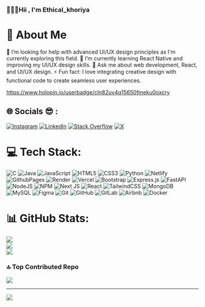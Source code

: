 
 ### 👋👋👋Hii , I'm Ethical_khoriya

 # 🤖 About Me
 
🤝 I’m looking for help with advanced UI/UX design principles as I'm currently exploring this field.
🌱 I’m currently learning React Native and improving my UI/UX design skills.
💬 Ask me about web development, React, and UI/UX design.
⚡ Fun fact: I love integrating creative design with functional code to create seamless user experiences.

https://www.holopin.io/userbadge/cln82uv4q15650fmeku0oxcry
## 🌐 Socials 😎 :
[![Instagram](https://img.shields.io/badge/Instagram-%23E4405F.svg?logo=Instagram&logoColor=white)](https://instagram.com/ethical_khoriya) [![LinkedIn](https://img.shields.io/badge/LinkedIn-%230077B5.svg?logo=linkedin&logoColor=white)](https://www.linkedin.com/in/naitik-khoriya-4962a9229/) [![Stack Overflow](https://img.shields.io/badge/-Stackoverflow-FE7A16?logo=stack-overflow&logoColor=white)](https://stackoverflow.com/users/25448403) [![X](https://img.shields.io/badge/X-black.svg?logo=X&logoColor=white)](https://x.com/ethical_khoriya) 

# 💻 Tech Stack:
![C](https://img.shields.io/badge/c-%2300599C.svg?style=for-the-badge&logo=c&logoColor=white) ![Java](https://img.shields.io/badge/java-%23ED8B00.svg?style=for-the-badge&logo=openjdk&logoColor=white) ![JavaScript](https://img.shields.io/badge/javascript-%23323330.svg?style=for-the-badge&logo=javascript&logoColor=%23F7DF1E) ![HTML5](https://img.shields.io/badge/html5-%23E34F26.svg?style=for-the-badge&logo=html5&logoColor=white) ![CSS3](https://img.shields.io/badge/css3-%231572B6.svg?style=for-the-badge&logo=css3&logoColor=white) ![Python](https://img.shields.io/badge/python-3670A0?style=for-the-badge&logo=python&logoColor=ffdd54) ![Netlify](https://img.shields.io/badge/netlify-%23000000.svg?style=for-the-badge&logo=netlify&logoColor=#00C7B7) ![GithubPages](https://img.shields.io/badge/github%20pages-121013?style=for-the-badge&logo=github&logoColor=white) ![Render](https://img.shields.io/badge/Render-%46E3B7.svg?style=for-the-badge&logo=render&logoColor=white) ![Vercel](https://img.shields.io/badge/vercel-%23000000.svg?style=for-the-badge&logo=vercel&logoColor=white) ![Bootstrap](https://img.shields.io/badge/bootstrap-%238511FA.svg?style=for-the-badge&logo=bootstrap&logoColor=white) ![Express.js](https://img.shields.io/badge/express.js-%23404d59.svg?style=for-the-badge&logo=express&logoColor=%2361DAFB) ![FastAPI](https://img.shields.io/badge/FastAPI-005571?style=for-the-badge&logo=fastapi) ![NodeJS](https://img.shields.io/badge/node.js-6DA55F?style=for-the-badge&logo=node.js&logoColor=white) ![NPM](https://img.shields.io/badge/NPM-%23CB3837.svg?style=for-the-badge&logo=npm&logoColor=white) ![Next JS](https://img.shields.io/badge/Next-black?style=for-the-badge&logo=next.js&logoColor=white) ![React](https://img.shields.io/badge/react-%2320232a.svg?style=for-the-badge&logo=react&logoColor=%2361DAFB) ![TailwindCSS](https://img.shields.io/badge/tailwindcss-%2338B2AC.svg?style=for-the-badge&logo=tailwind-css&logoColor=white) ![MongoDB](https://img.shields.io/badge/MongoDB-%234ea94b.svg?style=for-the-badge&logo=mongodb&logoColor=white) ![MySQL](https://img.shields.io/badge/mysql-4479A1.svg?style=for-the-badge&logo=mysql&logoColor=white) ![Figma](https://img.shields.io/badge/figma-%23F24E1E.svg?style=for-the-badge&logo=figma&logoColor=white) ![Git](https://img.shields.io/badge/git-%23F05033.svg?style=for-the-badge&logo=git&logoColor=white) ![GitHub](https://img.shields.io/badge/github-%23121011.svg?style=for-the-badge&logo=github&logoColor=white) ![GitLab](https://img.shields.io/badge/gitlab-%23181717.svg?style=for-the-badge&logo=gitlab&logoColor=white) ![Airbnb](https://img.shields.io/badge/Airbnb-%23ff5a5f.svg?style=for-the-badge&logo=Airbnb&logoColor=white) ![Docker](https://img.shields.io/badge/docker-%230db7ed.svg?style=for-the-badge&logo=docker&logoColor=white)

# 📊 GitHub Stats:
![](https://github-readme-stats.vercel.app/api?username=naitikhoriya1&theme=dark&hide_border=true&include_all_commits=true&count_private=false)<br/>
![](https://github-readme-streak-stats.herokuapp.com/?user=naitikhoriya1&theme=dark&hide_border=true)<br/>
![](https://github-readme-stats.vercel.app/api/top-langs/?username=naitikhoriya1&theme=dark&hide_border=true&include_all_commits=true&count_private=false&layout=compact)

### 🔝 Top Contributed Repo
![](https://github-contributor-stats.vercel.app/api?username=naitikhoriya1&limit=5&theme=dark&combine_all_yearly_contributions=true)

---
[![](https://visitcount.itsvg.in/api?id=naitikhoriya1&icon=2&color=12)](https://visitcount.itsvg.in)

